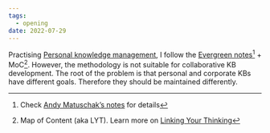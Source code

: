 ```yaml
---
tags:
  - opening
date: 2022-07-29
---
```


Practising [Personal knowledge management](https://en.wikipedia.org/wiki/Personal_knowledge_management), I follow the [Evergreen notes](https://notes.andymatuschak.org/Evergreen_notes)[^202207292146-1] + MoC[^202207292146-2]. However, the methodology is not suitable for collaborative KB development. The root of the problem is that personal and corporate KBs have different goals. Therefore they should be maintained differently.

[^202207292146-1]: Check [Andy Matuschak’s notes](https://notes.andymatuschak.org/) for details
[^202207292146-2]: Map of Content (aka LYT). Learn more on [Linking Your Thinking](https://www.linkingyourthinking.com/)
